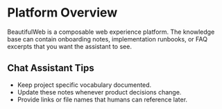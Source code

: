 # Platform Overview

BeautifulWeb is a composable web experience platform. The knowledge base can contain onboarding notes, implementation runbooks, or FAQ excerpts that you want the assistant to see.

## Chat Assistant Tips

- Keep project specific vocabulary documented.
- Update these notes whenever product decisions change.
- Provide links or file names that humans can reference later.
